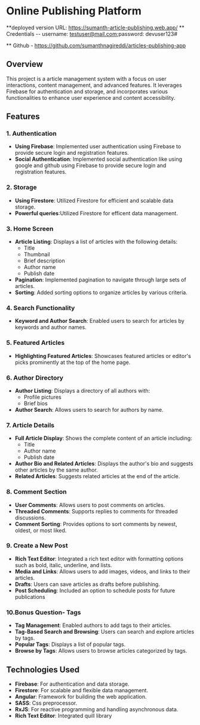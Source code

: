 # Online Publishing Platform
**deployed version URL: https://sumanth-article-publishing.web.app/
** Credentials -- username: testuser@mail.com;password: devuser123#

** Github - https://github.com/sumanthnagireddi/articles-publishing-app

## Overview

This project is a  article management system with a focus on user interactions, content management, and advanced features. It leverages Firebase for authentication and storage, and incorporates various functionalities to enhance user experience and content accessibility.

## Features

### 1. Authentication
- **Using Firebase**: Implemented user authentication using Firebase to provide secure login and registration features.
- **Social Authentication**: Implemented social authentication like using google and github using Firebase to provide secure login and registration features.


### 2. Storage
- **Using Firestore**: Utilized Firestore for efficient and scalable data storage.
- **Powerful queries**:Utilized Firestore for efficent data management.

### 3. Home Screen
- **Article Listing**: Displays a list of articles with the following details:
  - Title
  - Thumbnail
  - Brief description
  - Author name
  - Publish date
- **Pagination**: Implemented pagination to navigate through large sets of articles.
- **Sorting**: Added sorting options to organize articles by various criteria.

### 4. Search Functionality
- **Keyword and Author Search**: Enabled users to search for articles by keywords and author names.

### 5. Featured Articles
- **Highlighting Featured Articles**: Showcases featured articles or editor's picks prominently at the top of the home page.

### 6. Author Directory
- **Author Listing**: Displays a directory of all authors with:
  - Profile pictures
  - Brief bios
- **Author Search**: Allows users to search for authors by name.

### 7. Article Details
- **Full Article Display**: Shows the complete content of an article including:
  - Title
  - Author name
  - Publish date
- **Author Bio and Related Articles**: Displays the author's bio and suggests other articles by the same author.
- **Related Articles**: Suggests related articles at the end of the article.

### 8. Comment Section
- **User Comments**: Allows users to post comments on articles.
- **Threaded Comments**: Supports replies to comments for threaded discussions.
- **Comment Sorting**: Provides options to sort comments by newest, oldest, or most liked.

### 9. Create a New Post
- **Rich Text Editor**: Integrated a rich text editor with formatting options such as bold, italic, underline, and lists.
- **Media and Links**: Allows users to add images, videos, and links to their articles.
- **Drafts**: Users can save articles as drafts before publishing.
- **Post Scheduling**: Included an option to schedule posts for future publications

### 10.Bonus Question- Tags
- **Tag Management**: Enabled authors to add tags to their articles.
- **Tag-Based Search and Browsing**: Users can search and explore articles by tags.
- **Popular Tags**: Displays a list of popular tags.
- **Browse by Tags**: Allows users to browse articles categorized by tags.

## Technologies Used

- **Firebase**: For authentication and data storage.
- **Firestore**: For scalable and flexible data management.
- **Angular**: Framework for building the web application.
- **SASS**: Css preprocessor.
- **RxJS**: For reactive programming and handling asynchronous data.
- **Rich Text Editor**: Integrated quill library
